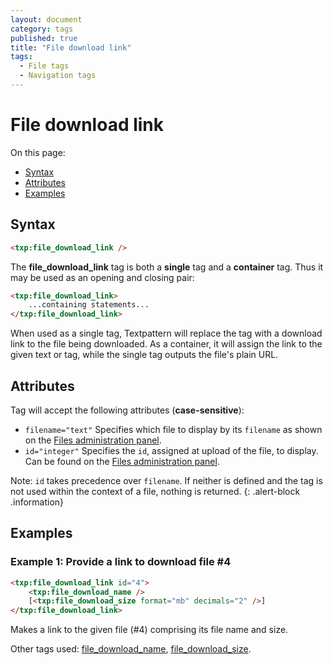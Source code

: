 ```yaml
---
layout: document
category: tags
published: true
title: "File download link"
tags:
  - File tags
  - Navigation tags
---
```


# File download link

On this page:

* [Syntax](#user-content-syntax)
* [Attributes](#user-content-attributes)
* [Examples](#user-content-examples)

## Syntax

```html
<txp:file_download_link />
```

The **file_download_link** tag is both a __single__ tag and a __container__ tag. Thus it may be used as an opening and closing pair:

```html
<txp:file_download_link>
    ...containing statements...
</txp:file_download_link>
```

When used as a single tag, Textpattern will replace the tag with a download link to the file being downloaded. As a container, it will assign the link to the given text or tag, while the single tag outputs the file's plain URL.

## Attributes

Tag will accept the following attributes (**case-sensitive**):

* `filename="text"`
Specifies which file to display by its `filename` as shown on the [Files administration panel](../administration/files-panel).
* `id="integer"`
Specifies the `id`, assigned at upload of the file, to display. Can be found on the [Files administration panel](../administration/files-panel).

Note: `id` takes precedence over `filename`. If neither is defined and the tag is not used within the context of a file, nothing is returned.
{: .alert-block .information}

## Examples

### Example 1: Provide a link to download file #4

```html
<txp:file_download_link id="4">
    <txp:file_download_name />
    [<txp:file_download_size format="mb" decimals="2" />]
</txp:file_download_link>
```

Makes a link to the given file (#4) comprising its file name and size.

Other tags used: [file_download_name](file-download-name), [file_download_size](file-download-size).

